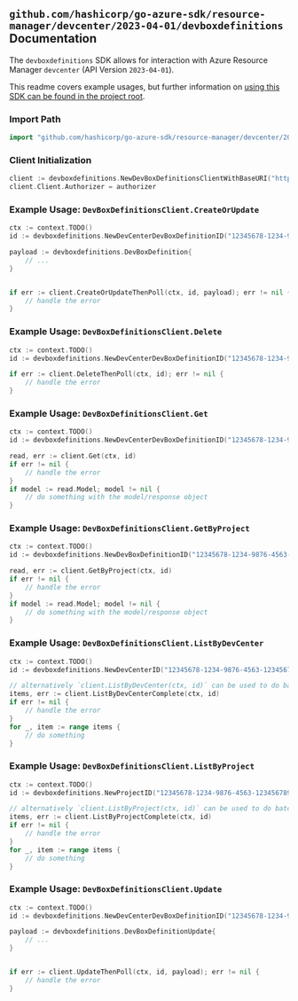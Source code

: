 
## `github.com/hashicorp/go-azure-sdk/resource-manager/devcenter/2023-04-01/devboxdefinitions` Documentation

The `devboxdefinitions` SDK allows for interaction with Azure Resource Manager `devcenter` (API Version `2023-04-01`).

This readme covers example usages, but further information on [using this SDK can be found in the project root](https://github.com/hashicorp/go-azure-sdk/tree/main/docs).

### Import Path

```go
import "github.com/hashicorp/go-azure-sdk/resource-manager/devcenter/2023-04-01/devboxdefinitions"
```


### Client Initialization

```go
client := devboxdefinitions.NewDevBoxDefinitionsClientWithBaseURI("https://management.azure.com")
client.Client.Authorizer = authorizer
```


### Example Usage: `DevBoxDefinitionsClient.CreateOrUpdate`

```go
ctx := context.TODO()
id := devboxdefinitions.NewDevCenterDevBoxDefinitionID("12345678-1234-9876-4563-123456789012", "example-resource-group", "devCenterValue", "devBoxDefinitionValue")

payload := devboxdefinitions.DevBoxDefinition{
	// ...
}


if err := client.CreateOrUpdateThenPoll(ctx, id, payload); err != nil {
	// handle the error
}
```


### Example Usage: `DevBoxDefinitionsClient.Delete`

```go
ctx := context.TODO()
id := devboxdefinitions.NewDevCenterDevBoxDefinitionID("12345678-1234-9876-4563-123456789012", "example-resource-group", "devCenterValue", "devBoxDefinitionValue")

if err := client.DeleteThenPoll(ctx, id); err != nil {
	// handle the error
}
```


### Example Usage: `DevBoxDefinitionsClient.Get`

```go
ctx := context.TODO()
id := devboxdefinitions.NewDevCenterDevBoxDefinitionID("12345678-1234-9876-4563-123456789012", "example-resource-group", "devCenterValue", "devBoxDefinitionValue")

read, err := client.Get(ctx, id)
if err != nil {
	// handle the error
}
if model := read.Model; model != nil {
	// do something with the model/response object
}
```


### Example Usage: `DevBoxDefinitionsClient.GetByProject`

```go
ctx := context.TODO()
id := devboxdefinitions.NewDevBoxDefinitionID("12345678-1234-9876-4563-123456789012", "example-resource-group", "projectValue", "devBoxDefinitionValue")

read, err := client.GetByProject(ctx, id)
if err != nil {
	// handle the error
}
if model := read.Model; model != nil {
	// do something with the model/response object
}
```


### Example Usage: `DevBoxDefinitionsClient.ListByDevCenter`

```go
ctx := context.TODO()
id := devboxdefinitions.NewDevCenterID("12345678-1234-9876-4563-123456789012", "example-resource-group", "devCenterValue")

// alternatively `client.ListByDevCenter(ctx, id)` can be used to do batched pagination
items, err := client.ListByDevCenterComplete(ctx, id)
if err != nil {
	// handle the error
}
for _, item := range items {
	// do something
}
```


### Example Usage: `DevBoxDefinitionsClient.ListByProject`

```go
ctx := context.TODO()
id := devboxdefinitions.NewProjectID("12345678-1234-9876-4563-123456789012", "example-resource-group", "projectValue")

// alternatively `client.ListByProject(ctx, id)` can be used to do batched pagination
items, err := client.ListByProjectComplete(ctx, id)
if err != nil {
	// handle the error
}
for _, item := range items {
	// do something
}
```


### Example Usage: `DevBoxDefinitionsClient.Update`

```go
ctx := context.TODO()
id := devboxdefinitions.NewDevCenterDevBoxDefinitionID("12345678-1234-9876-4563-123456789012", "example-resource-group", "devCenterValue", "devBoxDefinitionValue")

payload := devboxdefinitions.DevBoxDefinitionUpdate{
	// ...
}


if err := client.UpdateThenPoll(ctx, id, payload); err != nil {
	// handle the error
}
```

